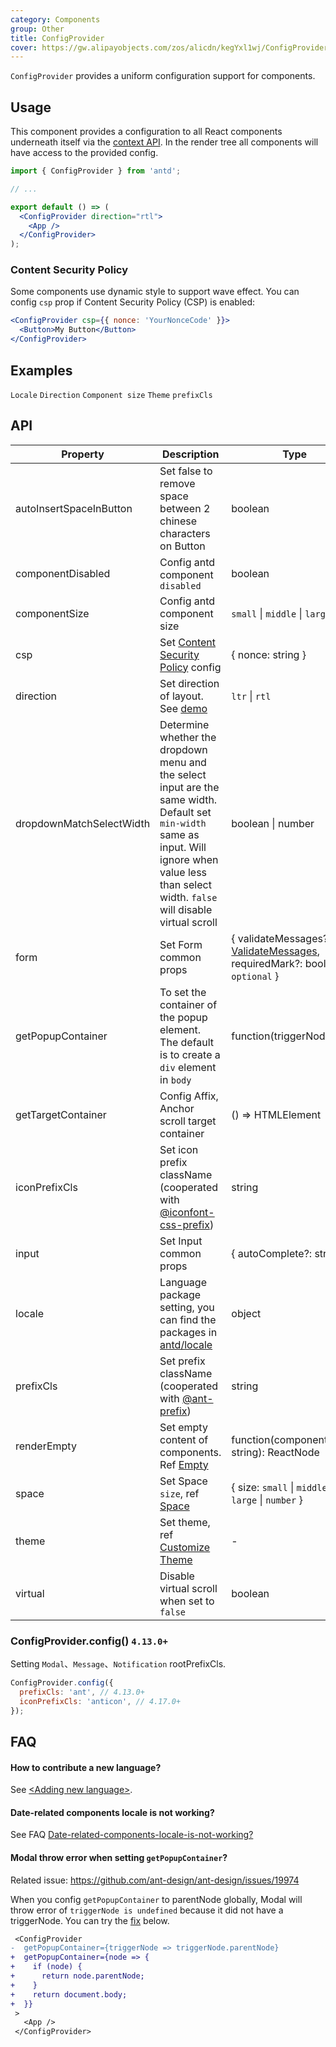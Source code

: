 ```yaml
---
category: Components
group: Other
title: ConfigProvider
cover: https://gw.alipayobjects.com/zos/alicdn/kegYxl1wj/ConfigProvider.svg
---
```


`ConfigProvider` provides a uniform configuration support for components.

## Usage

This component provides a configuration to all React components underneath itself via the [context API](https://facebook.github.io/react/docs/context.html). In the render tree all components will have access to the provided config.

```jsx
import { ConfigProvider } from 'antd';

// ...

export default () => (
  <ConfigProvider direction="rtl">
    <App />
  </ConfigProvider>
);
```

### Content Security Policy

Some components use dynamic style to support wave effect. You can config `csp` prop if Content Security Policy (CSP) is enabled:

```jsx
<ConfigProvider csp={{ nonce: 'YourNonceCode' }}>
  <Button>My Button</Button>
</ConfigProvider>
```

## Examples

<code src="./demo/locale.tsx">Locale</code>
<code src="./demo/direction.tsx">Direction</code>
<code src="./demo/size.tsx">Component size</code>
<code src="./demo/theme.tsx">Theme</code>
<code src="./demo/prefixCls.tsx" debug>prefixCls</code>

## API

| Property                 | Description                                                                                                                                                                                            | Type                                                                                                                | Default             | Version             |
| ------------------------ | ------------------------------------------------------------------------------------------------------------------------------------------------------------------------------------------------------ | ------------------------------------------------------------------------------------------------------------------- | ------------------- | ------------------- |
| autoInsertSpaceInButton  | Set false to remove space between 2 chinese characters on Button                                                                                                                                       | boolean                                                                                                             | true                |                     |
| componentDisabled        | Config antd component `disabled`                                                                                                                                                                       | boolean                                                                                                             | -                   | 4.21.0              |
| componentSize            | Config antd component size                                                                                                                                                                             | `small` \| `middle` \| `large`                                                                                      | -                   |                     |
| csp                      | Set [Content Security Policy](https://developer.mozilla.org/en-US/docs/Web/HTTP/CSP) config                                                                                                            | { nonce: string }                                                                                                   | -                   |                     |
| direction                | Set direction of layout. See [demo](#components-config-provider-demo-direction)                                                                                                                        | `ltr` \| `rtl`                                                                                                      | `ltr`               |                     |
| dropdownMatchSelectWidth | Determine whether the dropdown menu and the select input are the same width. Default set `min-width` same as input. Will ignore when value less than select width. `false` will disable virtual scroll | boolean \| number                                                                                                   | -                   | 4.3.0               |
| form                     | Set Form common props                                                                                                                                                                                  | { validateMessages?: [ValidateMessages](/components/form/#validateMessages), requiredMark?: boolean \| `optional` } | -                   | requiredMark: 4.8.0 |
| getPopupContainer        | To set the container of the popup element. The default is to create a `div` element in `body`                                                                                                          | function(triggerNode)                                                                                               | () => document.body |                     |
| getTargetContainer       | Config Affix, Anchor scroll target container                                                                                                                                                           | () => HTMLElement                                                                                                   | () => window        | 4.2.0               |
| iconPrefixCls            | Set icon prefix className (cooperated with [@iconfont-css-prefix](https://github.com/ant-design/ant-design/blob/d943b85a523bdf181dabc12c928226f3b4b893de/components/style/themes/default.less#L106))   | string                                                                                                              | `anticon`           | 4.11.0              |
| input                    | Set Input common props                                                                                                                                                                                 | { autoComplete?: string }                                                                                           | -                   | 4.2.0               |
| locale                   | Language package setting, you can find the packages in [antd/locale](http://unpkg.com/antd/locale/)                                                                                                    | object                                                                                                              | -                   |                     |
| prefixCls                | Set prefix className (cooperated with [@ant-prefix](https://github.com/ant-design/ant-design/blob/2c6c789e3a9356f96c47aea0083f5a15538315cf/components/style/themes/default.less#L7))                   | string                                                                                                              | `ant`               |                     |
| renderEmpty              | Set empty content of components. Ref [Empty](/components/empty/)                                                                                                                                       | function(componentName: string): ReactNode                                                                          | -                   |                     |
| space                    | Set Space `size`, ref [Space](/components/space)                                                                                                                                                       | { size: `small` \| `middle` \| `large` \| `number` }                                                                | -                   | 4.1.0               |
| theme                    | Set theme, ref [Customize Theme](/docs/react/customize-theme-v5)                                                                                                                                       | -                                                                                                                   | -                   | 5.0.0               |
| virtual                  | Disable virtual scroll when set to `false`                                                                                                                                                             | boolean                                                                                                             | -                   | 4.3.0               |

### ConfigProvider.config() `4.13.0+`

Setting `Modal`、`Message`、`Notification` rootPrefixCls.

```jsx
ConfigProvider.config({
  prefixCls: 'ant', // 4.13.0+
  iconPrefixCls: 'anticon', // 4.17.0+
});
```

## FAQ

#### How to contribute a new language?

See [&lt;Adding new language&gt;](/docs/react/i18n#Adding-newplanguage).

#### Date-related components locale is not working?

See FAQ [Date-related-components-locale-is-not-working?](/docs/react/faq#Date-related-components-locale-is-not-working?)

#### Modal throw error when setting `getPopupContainer`?

Related issue: <https://github.com/ant-design/ant-design/issues/19974>

When you config `getPopupContainer` to parentNode globally, Modal will throw error of `triggerNode is undefined` because it did not have a triggerNode. You can try the [fix](https://github.com/afc163/feedback-antd/commit/3e4d1ad1bc1a38460dc3bf3c56517f737fe7d44a) below.

```diff
 <ConfigProvider
-  getPopupContainer={triggerNode => triggerNode.parentNode}
+  getPopupContainer={node => {
+    if (node) {
+      return node.parentNode;
+    }
+    return document.body;
+  }}
 >
   <App />
 </ConfigProvider>
```

